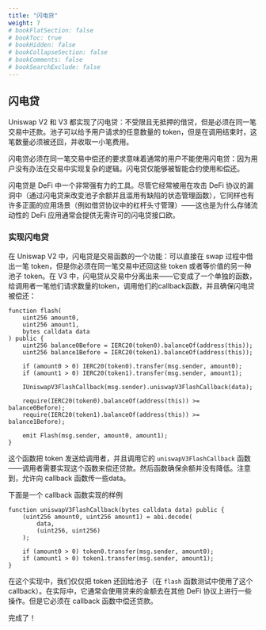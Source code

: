 ```yaml
---
title: "闪电贷"
weight: 7
# bookFlatSection: false
# bookToc: true
# bookHidden: false
# bookCollapseSection: false
# bookComments: false
# bookSearchExclude: false
---
```


## 闪电贷

Uniswap V2 和 V3 都实现了闪电贷：不受限且无抵押的借贷，但是必须在同一笔交易中还款。池子可以给予用户请求的任意数量的 token，但是在调用结束时，这笔数量必须被还回，并收取一小笔费用。

闪电贷必须在同一笔交易中偿还的要求意味着通常的用户不能使用闪电贷：因为用户没有办法在交易中实现复杂的逻辑。闪电贷仅能够被智能合约使用和偿还。

闪电贷是 DeFi 中一个非常强有力的工具。尽管它经常被用在攻击 DeFi 协议的漏洞中（通过闪电贷来改变池子余额并且滥用有缺陷的状态管理函数），它同样也有许多正面的应用场景（例如借贷协议中的杠杆头寸管理）——这也是为什么存储流动性的 DeFi 应用通常会提供无需许可的闪电贷接口欧。

### 实现闪电贷

在 Uniswap V2 中，闪电贷是交易函数的一个功能：可以直接在 swap 过程中借出一笔 token，但是你必须在同一笔交易中还回这些 token 或者等价值的另一种池子 token。在 V3 中，闪电贷从交易中分离出来——它变成了一个单独的函数，给调用者一笔他们请求数量的token，调用他们的callback函数，并且确保闪电贷被偿还：

```solidity
function flash(
    uint256 amount0,
    uint256 amount1,
    bytes calldata data
) public {
    uint256 balance0Before = IERC20(token0).balanceOf(address(this));
    uint256 balance1Before = IERC20(token1).balanceOf(address(this));

    if (amount0 > 0) IERC20(token0).transfer(msg.sender, amount0);
    if (amount1 > 0) IERC20(token1).transfer(msg.sender, amount1);

    IUniswapV3FlashCallback(msg.sender).uniswapV3FlashCallback(data);

    require(IERC20(token0).balanceOf(address(this)) >= balance0Before);
    require(IERC20(token1).balanceOf(address(this)) >= balance1Before);

    emit Flash(msg.sender, amount0, amount1);
}
```

这个函数把 token 发送给调用者，并且调用它的 `uniswapV3FlashCallback` 函数——调用者需要实现这个函数来偿还贷款。然后函数确保余额并没有降低。注意到，允许向 callback 函数传一些data。

下面是一个 callback 函数实现的样例

```solidity
function uniswapV3FlashCallback(bytes calldata data) public {
    (uint256 amount0, uint256 amount1) = abi.decode(
        data,
        (uint256, uint256)
    );

    if (amount0 > 0) token0.transfer(msg.sender, amount0);
    if (amount1 > 0) token1.transfer(msg.sender, amount1);
}
```

在这个实现中，我们仅仅把 token 还回给池子（在 `flash` 函数测试中使用了这个 callback）。在实际中，它通常会使用贷来的金额去在其他 DeFi 协议上进行一些操作。但是它必须在 callback 函数中偿还贷款。

完成了！